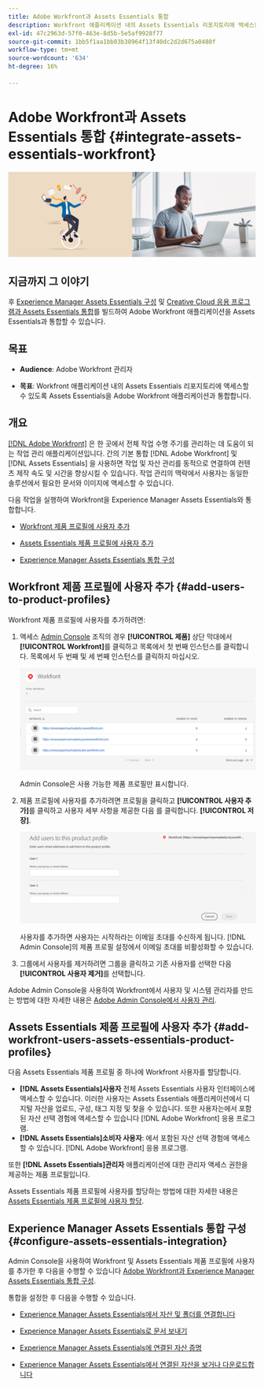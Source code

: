 ```yaml
---
title: Adobe Workfront과 Assets Essentials 통합
description: Workfront 애플리케이션 내의 Assets Essentials 리포지토리에 액세스할 수 있도록 Assets Essentials을 Adobe Workfront 애플리케이션과 통합합니다.
exl-id: 47c2963d-57f0-463e-8d5b-5e5af9928f77
source-git-commit: 1bb5f1aa1bb03b38964f13f40dc2d2d675a0480f
workflow-type: tm+mt
source-wordcount: '634'
ht-degree: 16%

---
```


# Adobe Workfront과 Assets Essentials 통합 {#integrate-assets-essentials-workfront}

![어두운 테마 및 밝은 테마 전환 환경 설정](assets/cce-workfront.png)

## 지금까지 그 이야기

후 [Experience Manager Assets Essentials 구성](adminster-aem-assets-essentials.md) 및 [Creative Cloud 응용 프로그램과 Assets Essentials 통합](integrate-assets-essentials-creative-cloud.md)를 빌드하여 Adobe Workfront 애플리케이션을 Assets Essentials과 통합할 수 있습니다.

## 목표

* **Audience**: Adobe Workfront 관리자

* **목표**: Workfront 애플리케이션 내의 Assets Essentials 리포지토리에 액세스할 수 있도록 Assets Essentials을 Adobe Workfront 애플리케이션과 통합합니다.

## 개요

[[!DNL Adobe Workfront]](https://www.workfront.com/) 은 한 곳에서 전체 작업 수명 주기를 관리하는 데 도움이 되는 작업 관리 애플리케이션입니다. 간의 기본 통합 [!DNL Adobe Workfront] 및 [!DNL Assets Essentials] 을 사용하면 작업 및 자산 관리를 동적으로 연결하여 컨텐츠 제작 속도 및 시간을 향상시킬 수 있습니다. 작업 관리의 맥락에서 사용자는 동일한 솔루션에서 필요한 문서와 이미지에 액세스할 수 있습니다.

다음 작업을 실행하여 Workfront을 Experience Manager Assets Essentials와 통합합니다.

* [Workfront 제품 프로필에 사용자 추가](#add-users-to-product-profiles)

* [Assets Essentials 제품 프로필에 사용자 추가](#add-workfront-users-assets-essentials-product-profiles)

* [Experience Manager Assets Essentials 통합 구성](#configure-assets-essentials-integration)

## Workfront 제품 프로필에 사용자 추가 {#add-users-to-product-profiles}

Workfront 제품 프로필에 사용자를 추가하려면:

1. 액세스 [Admin Console](https://adminconsole.adobe.com) 조직의 경우 **[!UICONTROL 제품]** 상단 막대에서 **[!UICONTROL Workfront]**&#x200B;를 클릭하고 목록에서 첫 번째 인스턴스를 클릭합니다. 목록에서 두 번째 및 세 번째 인스턴스를 클릭하지 마십시오.

   ![Admin Console 관리자 프로필](assets/workfront-instances.png)

   Admin Console은 사용 가능한 제품 프로필만 표시합니다.

1. 제품 프로필에 사용자를 추가하려면 프로필을 클릭하고 **[!UICONTROL 사용자 추가]**&#x200B;를 클릭하고 사용자 세부 사항을 제공한 다음 를 클릭합니다. **[!UICONTROL 저장]**.

   ![사용자 관리자 프로필 추가](assets/add-users-workfront.png)

   사용자를 추가하면 사용자는 시작하라는 이메일 초대를 수신하게 됩니다. [!DNL Admin Console]의 제품 프로필 설정에서 이메일 초대를 비활성화할 수 있습니다.

1. 그룹에서 사용자를 제거하려면 그룹을 클릭하고 기존 사용자를 선택한 다음 **[!UICONTROL 사용자 제거]**&#x200B;를 선택합니다.

Adobe Admin Console을 사용하여 Workfront에서 사용자 및 시스템 관리자를 만드는 방법에 대한 자세한 내용은 [Adobe Admin Console에서 사용자 관리](https://one.workfront.com/s/document-item?bundleId=the-new-workfront-experience&amp;topicId=Content%2FAdministration_and_Setup%2FAdd_users%2FCreate_and_manage_users%2Fadmin-console.htm&amp;_LANG=enus).

## Assets Essentials 제품 프로필에 사용자 추가 {#add-workfront-users-assets-essentials-product-profiles}

다음 Assets Essentials 제품 프로필 중 하나에 Workfront 사용자를 할당합니다.

* **[!DNL Assets Essentials]사용자** 전체 Assets Essentials 사용자 인터페이스에 액세스할 수 있습니다. 이러한 사용자는 Assets Essentials 애플리케이션에서 디지털 자산을 업로드, 구성, 태그 지정 및 찾을 수 있습니다. 또한 사용자는에서 포함된 자산 선택 경험에 액세스할 수 있습니다 [!DNL Adobe Workfront] 응용 프로그램.
* **[!DNL Assets Essentials]소비자 사용자**: 에서 포함된 자산 선택 경험에 액세스할 수 있습니다. [!DNL Adobe Workfront] 응용 프로그램.

또한 **[!DNL Assets Essentials]관리자** 애플리케이션에 대한 관리자 액세스 권한을 제공하는 제품 프로필입니다.

Assets Essentials 제품 프로필에 사용자를 할당하는 방법에 대한 자세한 내용은 [Assets Essentials 제품 프로필에 사용자 할당](adminster-aem-assets-essentials.md#add-users-to-product-profiles).

## Experience Manager Assets Essentials 통합 구성 {#configure-assets-essentials-integration}

Admin Console을 사용하여 Workfront 및 Assets Essentials 제품 프로필에 사용자를 추가한 후 다음을 수행할 수 있습니다 [Adobe Workfront과 Experience Manager Assets Essentials 통합 구성](https://one.workfront.com/s/document-item?bundleId=the-new-workfront-experience&amp;topicId=Content%2FDocuments%2FAdobe_Workfront_for_Experience_Manager_Assets_Essentials%2F_workfront-for-aem-asset-essentials.htm).

통합을 설정한 후 다음을 수행할 수 있습니다.

* [Experience Manager Assets Essentials에서 자산 및 폴더를 연결합니다](https://one.workfront.com/s/document-item?bundleId=the-new-workfront-experience&amp;topicId=Content%2FDocuments%2FAdobe_Workfront_for_Experience_Manager_Assets_Essentials%2Flink-to-aem.htm&amp;_LANG=enus)

* [Experience Manager Assets Essentials로 문서 보내기](https://one.workfront.com/s/document-item?bundleId=the-new-workfront-experience&amp;topicId=Content%2FDocuments%2FAdobe_Workfront_for_Experience_Manager_Assets_Essentials%2Fsend-to-aem.htm&amp;_LANG=enus)

* [Experience Manager Assets Essentials에 연결된 자산 증명](https://one.workfront.com/s/document-item?bundleId=the-new-workfront-experience&amp;topicId=Content%2FDocuments%2FAdobe_Workfront_for_Experience_Manager_Assets_Essentials%2Fproof-linked-asset-aem.htm)

* [Experience Manager Assets Essentials에서 연결된 자산을 보거나 다운로드합니다](https://one.workfront.com/s/document-item?bundleId=the-new-workfront-experience&amp;topicId=Content%2FDocuments%2FAdobe_Workfront_for_Experience_Manager_Assets_Essentials%2Fview-download-asset.htm)

